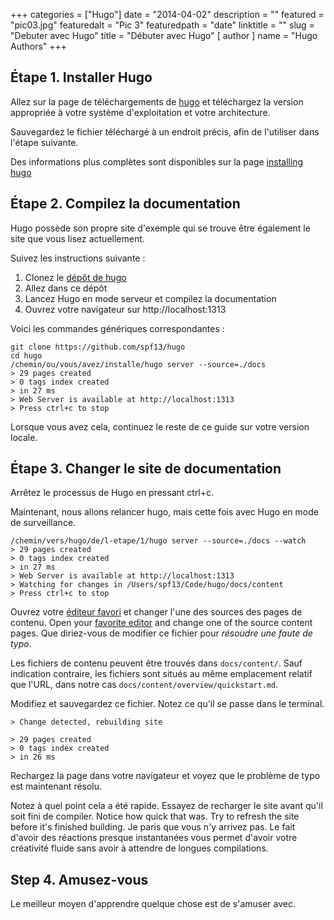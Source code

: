 +++
categories = ["Hugo"]
date = "2014-04-02"
description = ""
featured = "pic03.jpg"
featuredalt = "Pic 3"
featuredpath = "date"
linktitle = ""
slug = "Debuter avec Hugo"
title = "Débuter avec Hugo"
[ author ]
  name = "Hugo Authors"
+++

## Étape 1. Installer Hugo

Allez sur la page de téléchargements de
[hugo](https://github.com/spf13/hugo/releases) et téléchargez la version
appropriée à votre système d'exploitation et votre architecture.

Sauvegardez le fichier téléchargé à un endroit précis, afin de l'utiliser dans
l'étape suivante.

Des informations plus complètes sont disponibles sur la page
[installing hugo](/overview/installing/)
<!--more-->

## Étape 2. Compilez la documentation

Hugo possède son propre site d'exemple qui se trouve être également le site que
vous lisez actuellement.

Suivez les instructions suivante :

 1. Clonez le [dépôt de hugo](http://github.com/spf13/hugo)
 2. Allez dans ce dépôt
 3. Lancez Hugo en mode serveur et compilez la documentation
 4. Ouvrez votre navigateur sur http://localhost:1313

Voici les commandes génériques correspondantes :

    git clone https://github.com/spf13/hugo
    cd hugo
    /chemin/ou/vous/avez/installe/hugo server --source=./docs
    > 29 pages created
    > 0 tags index created
    > in 27 ms
    > Web Server is available at http://localhost:1313
    > Press ctrl+c to stop

Lorsque vous avez cela, continuez le reste de ce guide sur votre version locale.

## Étape 3. Changer le site de documentation

Arrêtez le processus de Hugo en pressant ctrl+c.

Maintenant, nous allons relancer hugo, mais cette fois avec Hugo en mode de
surveillance.

    /chemin/vers/hugo/de/l-etape/1/hugo server --source=./docs --watch
    > 29 pages created
    > 0 tags index created
    > in 27 ms
    > Web Server is available at http://localhost:1313
    > Watching for changes in /Users/spf13/Code/hugo/docs/content
    > Press ctrl+c to stop

Ouvrez votre [éditeur favori](https://vim.spf13.com) et changer l'une des
sources des pages de contenu.
Open your [favorite editor](http://vim.spf13.com) and change one of the source
content pages. Que diriez-vous de modifier ce fichier pour *résoudre une faute
de typo*.

Les fichiers de contenu peuvent être trouvés dans `docs/content/`. Sauf
indication contraire, les fichiers sont situés au même emplacement relatif que
l'URL, dans notre cas `docs/content/overview/quickstart.md`.

Modifiez et sauvegardez ce fichier. Notez ce qu'il se passe dans le terminal.

    > Change detected, rebuilding site

    > 29 pages created
    > 0 tags index created
    > in 26 ms

Rechargez la page dans votre navigateur et voyez que le problème de typo est
maintenant résolu.

Notez à quel point cela a été rapide. Essayez de recharger le site avant qu'il
soit fini de compiler.
Notice how quick that was. Try to refresh the site before it's finished
building. Je paris que vous n'y arrivez pas.
Le fait d'avoir des réactions presque instantanées vous permet d'avoir votre
créativité fluide sans avoir à attendre de longues compilations.

## Step 4. Amusez-vous

Le meilleur moyen d'apprendre quelque chose est de s'amuser avec.
